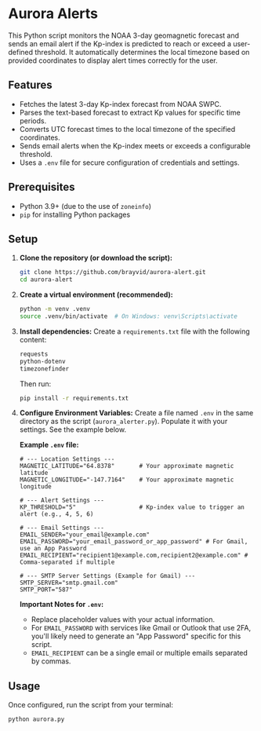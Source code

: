 # Aurora Alerts

This Python script monitors the NOAA 3-day geomagnetic forecast and sends an email alert if the Kp-index is predicted to reach or exceed a user-defined threshold. It automatically determines the local timezone based on provided coordinates to display alert times correctly for the user.

## Features

*   Fetches the latest 3-day Kp-index forecast from NOAA SWPC.
*   Parses the text-based forecast to extract Kp values for specific time periods.
*   Converts UTC forecast times to the local timezone of the specified coordinates.
*   Sends email alerts when the Kp-index meets or exceeds a configurable threshold.
*   Uses a `.env` file for secure configuration of credentials and settings.

## Prerequisites

*   Python 3.9+ (due to the use of `zoneinfo`)
*   `pip` for installing Python packages

## Setup

1.  **Clone the repository (or download the script):**
    ```bash
    git clone https://github.com/brayvid/aurora-alert.git
    cd aurora-alert
    ```

2.  **Create a virtual environment (recommended):**
    ```bash
    python -m venv .venv
    source .venv/bin/activate  # On Windows: venv\Scripts\activate
    ```

3.  **Install dependencies:**
    Create a `requirements.txt` file with the following content:
    ```txt
    requests
    python-dotenv
    timezonefinder
    ```
    Then run:
    ```bash
    pip install -r requirements.txt
    ```

4.  **Configure Environment Variables:**
    Create a file named `.env` in the same directory as the script (`aurora_alerter.py`). Populate it with your settings. See the example below.

    **Example `.env` file:**
    ```env
    # --- Location Settings ---
    MAGNETIC_LATITUDE="64.8378"       # Your approximate magnetic latitude
    MAGNETIC_LONGITUDE="-147.7164"    # Your approximate magnetic longitude

    # --- Alert Settings ---
    KP_THRESHOLD="5"                  # Kp-index value to trigger an alert (e.g., 4, 5, 6)

    # --- Email Settings ---
    EMAIL_SENDER="your_email@example.com"
    EMAIL_PASSWORD="your_email_password_or_app_password" # For Gmail, use an App Password
    EMAIL_RECIPIENT="recipient1@example.com,recipient2@example.com" # Comma-separated if multiple

    # --- SMTP Server Settings (Example for Gmail) ---
    SMTP_SERVER="smtp.gmail.com"
    SMTP_PORT="587"
    ```

    **Important Notes for `.env`:**
    *   Replace placeholder values with your actual information.
    *   For `EMAIL_PASSWORD` with services like Gmail or Outlook that use 2FA, you'll likely need to generate an "App Password" specific for this script.
    *   `EMAIL_RECIPIENT` can be a single email or multiple emails separated by commas.

## Usage

Once configured, run the script from your terminal:

```bash
python aurora.py
